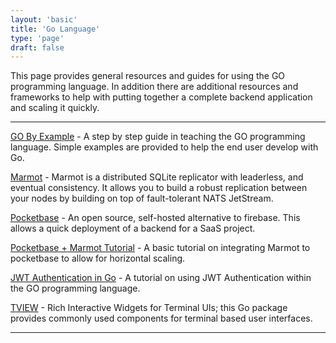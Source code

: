 ```yaml
---
layout: 'basic'
title: 'Go Language'
type: 'page'
draft: false
---
```


This page provides general resources and guides for using the GO programming language. In addition there are additional resources and frameworks to help with putting together a complete backend application and scaling it quickly. 

------

[GO By Example](https://gobyexample.com/ "GO By Example") - A step by step guide in teaching the GO programming language. Simple examples are provided to help the end user develop with Go.

[Marmot](https://github.com/maxpert/marmot "Marmot") - Marmot is a distributed SQLite replicator with leaderless, and eventual consistency. It allows you to build a robust replication between your nodes by building on top of fault-tolerant NATS JetStream.

[Pocketbase](https://pocketbase.io/ "Pocketbase") - An open source, self-hosted alternative to firebase. This allows a quick deployment of a backend for a SaaS project.

[Pocketbase + Marmot Tutorial](https://www.youtube.com/watch?v=VSa-VJso050 "Pocketbase Marmot") - A basic tutorial on integrating Marmot to pocketbase to allow for horizontal scaling.

[JWT Authentication in Go](https://www.youtube.com/watch?v=ma7rUS_vW9M "JWT Authentication in Go") - A tutorial on using JWT Authentication within the GO programming language.

[TVIEW](https://github.com/rivo/tview "TVIEW") - Rich Interactive Widgets for Terminal UIs; this Go package provides commonly used components for terminal based user interfaces.

------


